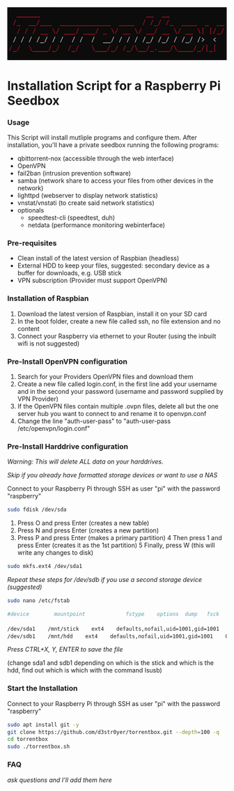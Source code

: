 ![](logo.jpg)
# Installation Script for a Raspberry Pi Seedbox

### Usage
This Script will install mutliple programs and configure them. After installation, you'll have a private seedbox running the following programs:
* qbittorrent-nox (accessible through the web interface)
* OpenVPN
* fail2ban (intrusion prevention software)
* samba (network share to access your files from other devices in the network)
* lighttpd (webserver to display network statistics)
* vnstat/vnstati (to create said network statistics)
* optionals
  * speedtest-cli (speedtest, duh)
  * netdata (performance monitoring webinterface)

### Pre-requisites
* Clean install of the latest version of Raspbian (headless)
* External HDD to keep your files, suggested: secondary device as a buffer for downloads, e.g. USB stick
* VPN subscription (Provider must support OpenVPN)

### Installation of Raspbian

1. Download the latest version of Raspbian, install it on your SD card
2. In the boot folder, create a new file called ssh, no file extension and no content
3. Connect your Raspberry via ethernet to your Router (using the inbuilt wifi is not suggested)

### Pre-Install OpenVPN configuration

1. Search for your Providers OpenVPN files and download them
2. Create a new file called login.conf, in the first line add your username and in the second your password (username and password supplied by VPN Provider)
3. If the OpenVPN files contain multiple .ovpn files, delete all but the one server hub you want to connect to and rename it to openvpn.conf
4. Change the line "auth-user-pass" to "auth-user-pass /etc/openvpn/login.conf"

### Pre-Install Harddrive configuration

_Warning: This will delete ALL data on your harddrives._

_Skip if you already have formatted storage devices or want to use a NAS_

Connect to your Raspberry Pi through SSH as user "pi" with the password "raspberry"

```sh
sudo fdisk /dev/sda
```

1. Press O and press Enter (creates a new table)
2. Press N and press Enter (creates a new partition)
3. Press P and press Enter (makes a primary partition)
4 Then press 1 and press Enter (creates it as the 1st partition)
5 Finally, press W (this will write any changes to disk)

```sh
sudo mkfs.ext4 /dev/sda1
```

_Repeat these steps for /dev/sdb if you use a second storage device (suggested)_

```sh
sudo nano /etc/fstab
```
```bash
#device        mountpoint             fstype    options  dump   fsck

/dev/sda1    /mnt/stick    ext4    defaults,nofail,uid=1001,gid=1001    0    1
/dev/sdb1    /mnt/hdd    ext4    defaults,nofail,uid=1001,gid=1001    0    1
```
_Press CTRL+X, Y, ENTER to save the file_

(change sda1 and sdb1 depending on which is the stick and which is the hdd, find out which is which with the command lsusb)

### Start the Installation

Connect to your Raspberry Pi through SSH as user "pi" with the password "raspberry"

```sh
sudo apt install git -y
git clone https://github.com/d3str0yer/torrentbox.git --depth=100 -q
cd torrentbox
sudo ./torrentbox.sh
```

### FAQ

_ask questions and I'll add them here_
